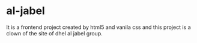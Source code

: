 # al-jabel
 It is a frontend project created by html5 and vanila css and this project is a clown of the site of dhel al jabel group.
